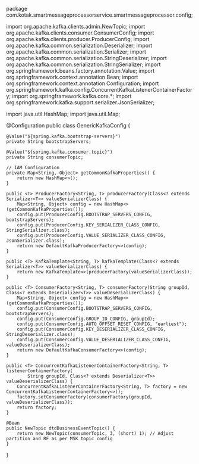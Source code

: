 package com.kotak.smartmessageprocessorservice.smartmessageprocessor.config;

import org.apache.kafka.clients.admin.NewTopic;
import org.apache.kafka.clients.consumer.ConsumerConfig;
import org.apache.kafka.clients.producer.ProducerConfig;
import org.apache.kafka.common.serialization.Deserializer;
import org.apache.kafka.common.serialization.Serializer;
import org.apache.kafka.common.serialization.StringDeserializer;
import org.apache.kafka.common.serialization.StringSerializer;
import org.springframework.beans.factory.annotation.Value;
import org.springframework.context.annotation.Bean;
import org.springframework.context.annotation.Configuration;
import org.springframework.kafka.config.ConcurrentKafkaListenerContainerFactory;
import org.springframework.kafka.core.*;
import org.springframework.kafka.support.serializer.JsonSerializer;

import java.util.HashMap;
import java.util.Map;


@Configuration
public class GenericKafkaConfig {

    @Value("${spring.kafka.bootstrap-servers}")
    private String bootstrapServers;

    @Value("${spring.kafka.consumer.topic}")
    private String consumerTopic;

    // IAM Configuration
    private Map<String, Object> getCommonKafkaProperties() {
        return new HashMap<>();
    }

    public <T> ProducerFactory<String, T> producerFactory(Class<? extends Serializer<T>> valueSerializerClass) {
        Map<String, Object> config = new HashMap<>(getCommonKafkaProperties());
        config.put(ProducerConfig.BOOTSTRAP_SERVERS_CONFIG, bootstrapServers);
        config.put(ProducerConfig.KEY_SERIALIZER_CLASS_CONFIG, StringSerializer.class);
        config.put(ProducerConfig.VALUE_SERIALIZER_CLASS_CONFIG, JsonSerializer.class);
        return new DefaultKafkaProducerFactory<>(config);
    }

    public <T> KafkaTemplate<String, T> kafkaTemplate(Class<? extends Serializer<T>> valueSerializerClass) {
        return new KafkaTemplate<>(producerFactory(valueSerializerClass));
    }

    public <T> ConsumerFactory<String, T> consumerFactory(String groupId, Class<? extends Deserializer<T>> valueDeserializerClass) {
        Map<String, Object> config = new HashMap<>(getCommonKafkaProperties());
        config.put(ConsumerConfig.BOOTSTRAP_SERVERS_CONFIG, bootstrapServers);
        config.put(ConsumerConfig.GROUP_ID_CONFIG, groupId);
        config.put(ConsumerConfig.AUTO_OFFSET_RESET_CONFIG, "earliest");
        config.put(ConsumerConfig.KEY_DESERIALIZER_CLASS_CONFIG, StringDeserializer.class);
        config.put(ConsumerConfig.VALUE_DESERIALIZER_CLASS_CONFIG, valueDeserializerClass);
        return new DefaultKafkaConsumerFactory<>(config);
    }

    public <T> ConcurrentKafkaListenerContainerFactory<String, T> listenerContainerFactory(
            String groupId, Class<? extends Deserializer<T>> valueDeserializerClass) {
        ConcurrentKafkaListenerContainerFactory<String, T> factory = new ConcurrentKafkaListenerContainerFactory<>();
        factory.setConsumerFactory(consumerFactory(groupId, valueDeserializerClass));
        return factory;
    }

    @Bean
    public NewTopic dtdBusinessEventTopic() {
        return new NewTopic(consumerTopic, 3, (short) 1); // Adjust partition and RF as per MSK topic config
    }
}
